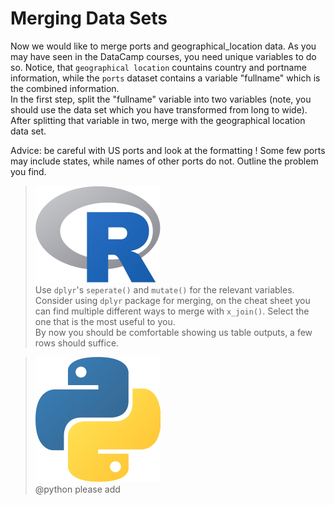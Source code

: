 # Merging Data Sets

Now we would like to merge ports and geographical\_location data. As you may have seen in the DataCamp courses, you need unique variables to do so. Notice, that `geographical location` countains country and portname information, while the `ports` dataset contains a variable "fullname" which is the combined information. \
In the first step, split the "fullname" variable into two variables (note, you should use the data set which you have transformed from long to wide). \
After splitting that variable in two, merge with the geographical location data set.

Advice: be careful with US ports and look at the formatting ! Some few ports may include states, while names of other ports do not. Outline the problem you find.

> <img src="../.gitbook/assets/R.png" alt="" data-size="line">\
> Use `dplyr`'s `seperate()` and `mutate()` for the relevant variables.\
> Consider using `dplyr` package for merging, on the cheat sheet you can find multiple different ways to merge with `x_join()`. Select the one that is the most useful to you.\
> By now you should be comfortable showing us table outputs, a few rows should suffice.

> <img src="../.gitbook/assets/p.png" alt="" data-size="line"> \
> @python please add
